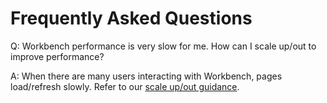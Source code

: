 # Frequently Asked Questions

Q: Workbench performance is very slow for me. How can I scale up/out to improve performance? 

A: When there are many users interacting with Workbench, pages load/refresh slowly. Refer to our [scale up/out guidance](./performance.md). 
